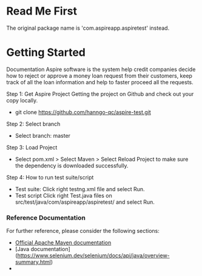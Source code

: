 # Read Me First
The original package name is 'com.aspireapp.aspiretest' instead.

# Getting Started
Documentation
Aspire software is the system help credit companies decide how to reject or approve a money loan request from their customers,
keep track of all the loan information and help to faster proceed all the requests.

Step 1: Get Aspire Project
Getting the project on Github and check out your copy locally.
- git clone https://github.com/hanngo-qc/aspire-test.git

Step 2: Select branch 
- Select branch: master

Step 3: Load Project
- Select pom.xml > Select Maven > Select Reload Project to make sure the dependency is downloaded successfully.

Step 4: How to run test suite/script
- Test suite: Click right testng.xml file and select Run.
- Test script Click right Test.java files on src/test/java/com/aspireapp/aspiretest/ and select Run.

### Reference Documentation
For further reference, please consider the following sections:
* [Official Apache Maven documentation](https://maven.apache.org/guides/index.html)
* [Java documentation] (https://www.selenium.dev/selenium/docs/api/java/overview-summary.html)
* 

